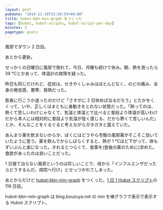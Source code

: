 ```yaml
---
layout: post
pubdate: "2014-11-10T23:59:59+09:00"
title: hubot-bbn-min-graph をつくった
tags: [hubot, hubot-scripts, hubot-script-per-day]
minutes: 5
pagetype: posts
---
```

風邪でダウン 2 日目。

あとから更新。

せっかくの日曜日に風邪で倒れて、今日、月曜も続けて休み。朝、熱を測ったら 39 ℃とかあって、体温計の故障を疑った。

昨日も同じだけれど、症状は、せきやくしゃみはほとんどなく、のどの痛み、全身の倦怠感、悪寒、発熱だった。

医者に行こうか迷ったのだけど「さすがに 2 日休めば治るだろう」とたかをくくって、いや、正しくはまともに身動きをとれない状態だった。「熱ってのは、熱くて苦しいわけじゃなくて、気温と体温とで比べると普段より体温が高いわけだから本人には相対的に普段より気温が低く感じる、だから寒くて苦しいんだ」とか、そんなことをぐるぐると考えながらガタガタと震えていた。

あんまり薬を飲まないからか、ぼくにはどうやら市販の風邪薬がそこそこ効いていたように思う。薬を飲んでからしばらくすると、熱が 1 ℃ほど下がって、体もずいぶんと楽になった。きれるとつらくて、食事を(食後の薬のために)求めた。食欲があったのは良いことだった。

1 日寝て治らない風邪というのは珍しいことで、母から「インフルエンザだったらどうするんだ、病院へ行け」とせっつかれてしまった。

あとからだけど [hubot-bbn-min-graph][gh:bouzuya/hubot-bbn-min-graph] をつくった。[1 日 1 Hubot スクリプト][hubot-script-per-day]の 119 日目。

hubot-bbn-min-graph は blog.bouzuya.net の min を棒グラフで表示で表示する Hubot スクリプト。

[gh:bouzuya/hubot-bbn-min-graph]: https://github.com/bouzuya/hubot-bbn-min-graph
[hubot-script-per-day]: http://blog.bouzuya.net/posts?tags=hubot-script-per-day
